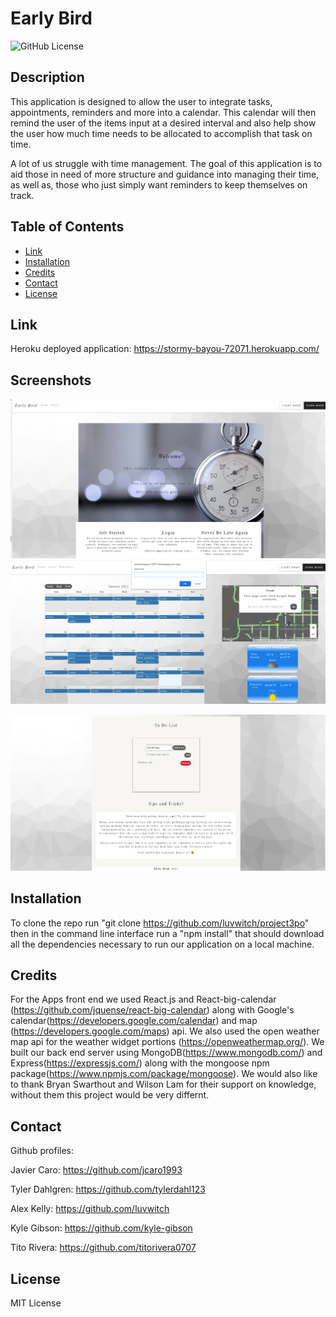 # Early Bird

![GitHub License](https://img.shields.io/badge/license-MIT-blue.svg)

## Description

This application is designed to allow the user to integrate tasks, appointments, reminders and more into 
a calendar. This calendar will then remind the user of the items input at a desired interval and also help
show the user how much time needs to be allocated to accomplish that task on time. 

A lot of us struggle with time management. The goal of this application is to aid those in need of more
structure and guidance into managing their time, as well as, those who just simply want reminders to keep
themselves on track. 


## Table of Contents

* [Link](#link)
* [Installation](#installation)
* [Credits](#credits)
* [Contact](#contact)
* [License](#license)

## Link

Heroku deployed application: https://stormy-bayou-72071.herokuapp.com/

## Screenshots

![Screenshot](screenshot\home.png)
![Screenshot](screenshot\calendar.png)

![image](screenshot\toDo.png)



## Installation
To clone the repo run  "git clone https://github.com/luvwitch/project3po" then in the command line interface run a "npm install" that should download all the dependencies necessary to run our application on a local machine. 


## Credits
For the Apps front end we used React.js and React-big-calendar (https://github.com/jquense/react-big-calendar) along with Google's calendar(https://developers.google.com/calendar) and map (https://developers.google.com/maps) api. We also used the open weather map api for the weather widget portions (https://openweathermap.org/). We built our back end server using MongoDB(https://www.mongodb.com/) and Express(https://expressjs.com/) along with the mongoose npm package(https://www.npmjs.com/package/mongoose).  We would also like to thank Bryan Swarthout and Wilson Lam for their support on knowledge, without them this project would be very differnt. 

## Contact

Github profiles:

Javier Caro: https://github.com/jcaro1993

Tyler Dahlgren: https://github.com/tylerdahl123

Alex Kelly: https://github.com/luvwitch

Kyle Gibson: https://github.com/kyle-gibson

Tito Rivera: https://github.com/titorivera0707

## License

MIT License